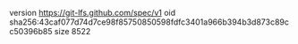 version https://git-lfs.github.com/spec/v1
oid sha256:43caf077d74d7ce98f85750850598fdfc3401a966b394b3d873c89cc50396b85
size 8522
